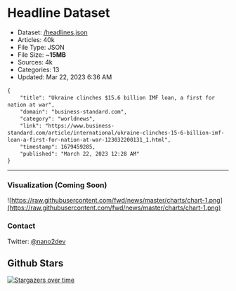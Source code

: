 # Headline Dataset

- Dataset: [/headlines.json](https://raw.githubusercontent.com/fwd/news/master/headlines.json) 
- Articles: 40k
- File Type: JSON
- File Size: ~**15MB**
- Sources: 4k
- Categories: 13
- Updated: Mar 22, 2023 6:36 AM

```
{
    "title": "Ukraine clinches $15.6 billion IMF loan, a first for nation at war",
    "domain": "business-standard.com",
    "category": "worldnews",
    "link": "https://www.business-standard.com/article/international/ukraine-clinches-15-6-billion-imf-loan-a-first-for-nation-at-war-123032200131_1.html",
    "timestamp": 1679459285,
    "published": "March 22, 2023 12:28 AM"
}
```

---

### Visualization (Coming Soon)

![https://raw.githubusercontent.com/fwd/news/master/charts/chart-1.png](https://raw.githubusercontent.com/fwd/news/master/charts/chart-1.png)

### Contact 

Twitter: [@nano2dev](https://twitter.com/nano2dev)

## Github Stars

[![Stargazers over time](https://starchart.cc/fwd/news.svg)](https://starchart.cc/fwd/news)

